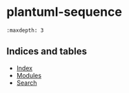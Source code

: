 
# plantuml-sequence

```{toctree}
:maxdepth: 3
```

## Indices and tables

* [Index](genindex)
* [Modules](modindex)
* [Search](search)
